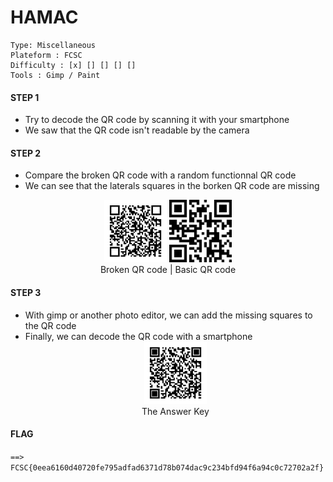 # HAMAC
```
Type: Miscellaneous
Plateform : FCSC
Difficulty : [x] [] [] [] []
Tools : Gimp / Paint
```
#### STEP 1
 - Try to decode the QR code by scanning it with your smartphone
 - We saw that the QR code isn't readable by the camera
#### STEP 2
 - Compare the broken QR code with a random functionnal QR code</br>
 - We can see that the laterals squares in the borken QR code are missing</br>
  <center>
    <img src="flag.png" width=100>
    <img src="qrcode_wikipedia_fr_v2clean.png" width=100>
  </center>
  <center>Broken QR code | Basic QR code</center>

#### STEP 3
- With gimp or another photo editor, we can add the missing squares to the QR code
- Finally, we can decode the QR code with a smartphone</br>
  <center>
    <img src="solution.png" width=100>
  </center>
  <center>The Answer Key</center>

#### FLAG
`==> FCSC{0eea6160d40720fe795adfad6371d78b074dac9c234bfd94f6a94c0c72702a2f}`